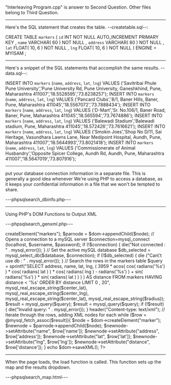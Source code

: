 #
"Interleaving Program.cpp" is answer to Second Question.
Other files belong to Third Question.

----------------------------------------------------------------
 Here's the SQL statement that creates the table. 
 --createtable.sql--:

CREATE TABLE `markers` (
  `id` INT NOT NULL AUTO_INCREMENT PRIMARY KEY ,
  `name` VARCHAR( 60 ) NOT NULL ,
  `address` VARCHAR( 80 ) NOT NULL ,
  `lat` FLOAT( 10, 6 ) NOT NULL ,
  `lng` FLOAT( 10, 6 ) NOT NULL
) ENGINE = MYISAM ;

----------------------------------------------------------------

Here's a snippet of the SQL statements that accomplish the same results. 
--data.sql--: 

INSERT INTO `markers` (`name`, `address`, `lat`, `lng`) VALUES ('Savitribai Phule Pune University','Pune University Rd, Pune University, Ganeshkhind, Pune, Maharashtra 411007','18.5528595','73.8238257');
INSERT INTO `markers` (`name`, `address`, `lat`, `lng`) VALUES ('Pancard Clubs','8/1, Baner Hills, Baner, Pune, Maharashtra 411045','18.5567072','73.7888434');
INSERT INTO `markers` (`name`, `address`, `lat`, `lng`) VALUES ('D-Mart','Sr. No.106/1, Baner Road, Baner, Pune, Maharashtra 411045','18.565594','73.7674886');
INSERT INTO `markers` (`name`, `address`, `lat`, `lng`) VALUES ('Balewadi Stadium','Balewadi stadium, Pune, Maharashtra 411045','18.572426','73.7616621');
INSERT INTO `markers` (`name`, `address`, `lat`, `lng`) VALUES ('Smokin Joes','Shop No D/11, Sai Heritage, Vasundhara Lawns Lane, Near Medipoint Hospital, Aundh, Pune, Maharashtra 411007','18.5644993','73.8021418');
INSERT INTO `markers` (`name`, `address`, `lat`, `lng`) VALUES ('Commissionerate of Animal Husbandry','Opposite Spicer College, Aundh Rd, Aundh, Pune, Maharashtra 411007','18.5647019','73.807916');

-------------------------------------------------------------

put your database connection information in a separate file. This is generally a good idea whenever We're using PHP to access a database, as it keeps your confidential information in a file that we won't be tempted to share.

 ---phpsqlsearch_dbinfo.php---
 <?
$username="username";
$password="password";
$database="username-databaseName";
?>

---------------------------------------------------------------

Using PHP's DOM Functions to Output XML

---phpsqlsearch_genxml.php---

<?php
require("phpsqlsearch_dbinfo.php");

// Get parameters from URL
$center_lat = $_GET["lat"];
$center_lng = $_GET["lng"];
$radius = $_GET["radius"];

// Start XML file, create parent node
$dom = new DOMDocument("1.0");
$node = $dom->createElement("markers");
$parnode = $dom->appendChild($node);

// Opens a connection to a mySQL server
$connection=mysql_connect (localhost, $username, $password);
if (!$connection) {
  die("Not connected : " . mysql_error());
}

// Set the active mySQL database
$db_selected = mysql_select_db($database, $connection);
if (!$db_selected) {
  die ("Can\'t use db : " . mysql_error());
}

// Search the rows in the markers table
$query = sprintf("SELECT address, name, lat, lng, ( 3959 * acos( cos( radians('%s') ) * cos( radians( lat ) ) * cos( radians( lng ) - radians('%s') ) + sin( radians('%s') ) * sin( radians( lat ) ) ) ) AS distance FROM markers HAVING distance < '%s' ORDER BY distance LIMIT 0 , 20",
  mysql_real_escape_string($center_lat),
  mysql_real_escape_string($center_lng),
  mysql_real_escape_string($center_lat),
  mysql_real_escape_string($radius));
$result = mysql_query($query);

$result = mysql_query($query);
if (!$result) {
  die("Invalid query: " . mysql_error());
}

header("Content-type: text/xml");

// Iterate through the rows, adding XML nodes for each
while ($row = @mysql_fetch_assoc($result)){
  $node = $dom->createElement("marker");
  $newnode = $parnode->appendChild($node);
  $newnode->setAttribute("name", $row['name']);
  $newnode->setAttribute("address", $row['address']);
  $newnode->setAttribute("lat", $row['lat']);
  $newnode->setAttribute("lng", $row['lng']);
  $newnode->setAttribute("distance", $row['distance']);
}

echo $dom->saveXML();
?>
 
 ---------------------------------------------------------------
 
 When the page loads, the load function is called. This function sets up the map and the results dropdown.
 
 ---phpsqlsearch_map.html---
 
 
 <!--
<html xmlns="http://www.w3.org/1999/xhtml">
  <head>
    <meta http-equiv="content-type" content="text/html; charset=utf-8"/>
    <meta name="viewport" content="initial-scale=1.0, user-scalable=no" />
    <title>Google Maps AJAX + MySQL/PHP </title>
    <script src="https://maps.googleapis.com/maps/api/js?key=YOUR_API_KEY"
            type="text/javascript"></script>
    <script type="text/javascript">
    //<![CDATA[
    var map;
    var markers = [];
    var infoWindow;
    var locationSelect;

    function load() {
      map = new google.maps.Map(document.getElementById("map"), {
        center: new google.maps.LatLng(40, -100),
        zoom: 4,
        mapTypeId: 'roadmap',
        mapTypeControlOptions: {style: google.maps.MapTypeControlStyle.DROPDOWN_MENU}
      });
      infoWindow = new google.maps.InfoWindow();

      locationSelect = document.getElementById("locationSelect");
      locationSelect.onchange = function() {
        var markerNum = locationSelect.options[locationSelect.selectedIndex].value;
        if (markerNum != "none"){
          google.maps.event.trigger(markers[markerNum], 'click');
        }
      };
   }

   function searchLocations() {
     var address = document.getElementById("addressInput").value;
     var geocoder = new google.maps.Geocoder();
     geocoder.geocode({address: address}, function(results, status) {
       if (status == google.maps.GeocoderStatus.OK) {
        searchLocationsNear(results[0].geometry.location);
       } else {
         alert(address + ' not found');
       }
     });
   }

   function clearLocations() {
     infoWindow.close();
     for (var i = 0; i < markers.length; i++) {
       markers[i].setMap(null);
     }
     markers.length = 0;

     locationSelect.innerHTML = "";
     var option = document.createElement("option");
     option.value = "none";
     option.innerHTML = "See all results:";
     locationSelect.appendChild(option);
   }

   function searchLocationsNear(center) {
     clearLocations();

     var radius = document.getElementById('radiusSelect').value;
     var searchUrl = 'phpsqlsearch_genxml.php?lat=' + center.lat() + '&lng=' + center.lng() + '&radius=' + radius;
     downloadUrl(searchUrl, function(data) {
       var xml = parseXml(data);
       var markerNodes = xml.documentElement.getElementsByTagName("marker");
       var bounds = new google.maps.LatLngBounds();
       for (var i = 0; i < markerNodes.length; i++) {
         var name = markerNodes[i].getAttribute("name");
         var address = markerNodes[i].getAttribute("address");
         var distance = parseFloat(markerNodes[i].getAttribute("distance"));
         var latlng = new google.maps.LatLng(
              parseFloat(markerNodes[i].getAttribute("lat")),
              parseFloat(markerNodes[i].getAttribute("lng")));

         createOption(name, distance, i);
         createMarker(latlng, name, address);
         bounds.extend(latlng);
       }
       map.fitBounds(bounds);
       locationSelect.style.visibility = "visible";
       locationSelect.onchange = function() {
         var markerNum = locationSelect.options[locationSelect.selectedIndex].value;
         google.maps.event.trigger(markers[markerNum], 'click');
       };
      });
    }

    function createMarker(latlng, name, address) {
      var html = "<b>" + name + "</b> <br/>" + address;
      var marker = new google.maps.Marker({
        map: map,
        position: latlng
      });
      google.maps.event.addListener(marker, 'click', function() {
        infoWindow.setContent(html);
        infoWindow.open(map, marker);
      });
      markers.push(marker);
    }

    function createOption(name, distance, num) {
      var option = document.createElement("option");
      option.value = num;
      option.innerHTML = name + "(" + distance.toFixed(1) + ")";
      locationSelect.appendChild(option);
    }

    function downloadUrl(url, callback) {
      var request = window.ActiveXObject ?
          new ActiveXObject('Microsoft.XMLHTTP') :
          new XMLHttpRequest;

      request.onreadystatechange = function() {
        if (request.readyState == 4) {
          request.onreadystatechange = doNothing;
          callback(request.responseText, request.status);
        }
      };

      request.open('GET', url, true);
      request.send(null);
    }

    function parseXml(str) {
      if (window.ActiveXObject) {
        var doc = new ActiveXObject('Microsoft.XMLDOM');
        doc.loadXML(str);
        return doc;
      } else if (window.DOMParser) {
        return (new DOMParser).parseFromString(str, 'text/xml');
      }
    }

    function doNothing() {}

    //]]>
  </script>
  </head>

  <body style="margin:0px; padding:0px;" onload="load()">
    <div>
     <input type="text" id="addressInput" size="10"/>
    <select id="radiusSelect">
      <option value="25" selected>25mi</option>
      <option value="100">100mi</option>
      <option value="200">200mi</option>
    </select>

    <input type="button" onclick="searchLocations()" value="Search"/>
    </div>
    <div><select id="locationSelect" style="width:100%;visibility:hidden"></select></div>
    <div id="map" style="width: 100%; height: 80%"></div>
  </body>
</html>
-->

